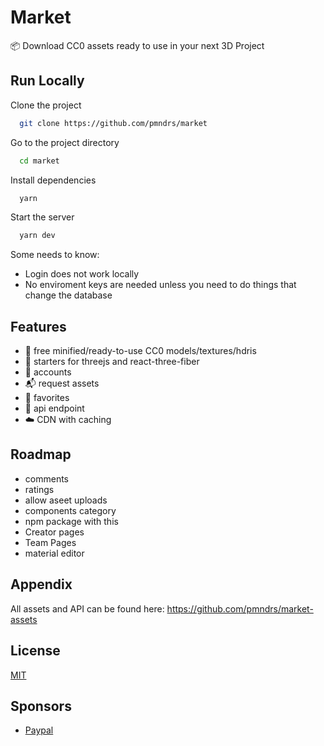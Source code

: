 # Market

📦 Download CC0 assets ready to use in your next 3D Project

## Run Locally

Clone the project

```bash
  git clone https://github.com/pmndrs/market
```

Go to the project directory

```bash
  cd market
```

Install dependencies

```bash
  yarn
```

Start the server

```bash
  yarn dev
```

Some needs to know:

- Login does not work locally
- No enviroment keys are needed unless you need to do things that change the database

## Features

- 🔎 free minified/ready-to-use CC0 models/textures/hdris
- 🚥 starters for threejs and react-three-fiber
- 👥 accounts
- 📬 request assets
- 🥇 favorites
- 🔌 api endpoint
- ☁️ CDN with caching

## Roadmap

- comments
- ratings
- allow aseet uploads
- components category
- npm package with this
- Creator pages
- Team Pages
- material editor

## Appendix

All assets and API can be found here: https://github.com/pmndrs/market-assets

## License

[MIT](https://choosealicense.com/licenses/mit/)

## Sponsors

- [Paypal](https://www.paypal.com/donate?business=RBHMVN4AQGQE2&item_name=Donation&currency_code=BRL)
